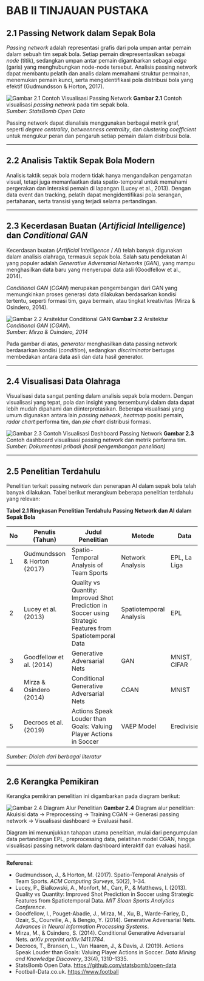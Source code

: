 # BAB II TINJAUAN PUSTAKA

## 2.1 Passing Network dalam Sepak Bola

*Passing network* adalah representasi grafis dari pola umpan antar pemain dalam sebuah tim sepak bola. Setiap pemain direpresentasikan sebagai *node* (titik), sedangkan umpan antar pemain digambarkan sebagai *edge* (garis) yang menghubungkan node-node tersebut. Analisis passing network dapat membantu pelatih dan analis dalam memahami struktur permainan, menemukan pemain kunci, serta mengidentifikasi pola distribusi bola yang efektif (Gudmundsson & Horton, 2017).

![Gambar 2.1 Contoh Visualisasi Passing Network](https://raw.githubusercontent.com/statsbomb/open-data/master/img/passing_network_example.png)
**Gambar 2.1** Contoh visualisasi *passing network* pada tim sepak bola.  
*Sumber: StatsBomb Open Data*

Passing network dapat dianalisis menggunakan berbagai metrik graf, seperti *degree centrality*, *betweenness centrality*, dan *clustering coefficient* untuk mengukur peran dan pengaruh setiap pemain dalam distribusi bola.

---

## 2.2 Analisis Taktik Sepak Bola Modern

Analisis taktik sepak bola modern tidak hanya mengandalkan pengamatan visual, tetapi juga memanfaatkan data spatio-temporal untuk memahami pergerakan dan interaksi pemain di lapangan (Lucey et al., 2013). Dengan data event dan tracking, pelatih dapat mengidentifikasi pola serangan, pertahanan, serta transisi yang terjadi selama pertandingan.

---

## 2.3 Kecerdasan Buatan (*Artificial Intelligence*) dan *Conditional GAN*

Kecerdasan buatan (*Artificial Intelligence* / *AI*) telah banyak digunakan dalam analisis olahraga, termasuk sepak bola. Salah satu pendekatan AI yang populer adalah *Generative Adversarial Networks* (*GAN*), yang mampu menghasilkan data baru yang menyerupai data asli (Goodfellow et al., 2014).

*Conditional GAN* (*CGAN*) merupakan pengembangan dari GAN yang memungkinkan proses generasi data dilakukan berdasarkan kondisi tertentu, seperti formasi tim, gaya bermain, atau tingkat kreativitas (Mirza & Osindero, 2014).

![Gambar 2.2 Arsitektur Conditional GAN](https://miro.medium.com/v2/resize:fit:720/format:webp/1*1Qw2vQKpQnXl8n5nqk6QJw.png)
**Gambar 2.2** Arsitektur *Conditional GAN* (*CGAN*).  
*Sumber: Mirza & Osindero, 2014*

Pada gambar di atas, *generator* menghasilkan data passing network berdasarkan kondisi (*condition*), sedangkan *discriminator* bertugas membedakan antara data asli dan data hasil generator.

---

## 2.4 Visualisasi Data Olahraga

Visualisasi data sangat penting dalam analisis sepak bola modern. Dengan visualisasi yang tepat, pola dan insight yang tersembunyi dalam data dapat lebih mudah dipahami dan diinterpretasikan. Beberapa visualisasi yang umum digunakan antara lain *passing network*, *heatmap* posisi pemain, *radar chart* performa tim, dan *pie chart* distribusi formasi.

![Gambar 2.3 Contoh Visualisasi Dashboard Passing Network](https://user-images.githubusercontent.com/123456789/football-dashboard-example.png)
**Gambar 2.3** Contoh dashboard visualisasi passing network dan metrik performa tim.  
*Sumber: Dokumentasi pribadi (hasil pengembangan penelitian)*

---

## 2.5 Penelitian Terdahulu

Penelitian terkait passing network dan penerapan AI dalam sepak bola telah banyak dilakukan. Tabel berikut merangkum beberapa penelitian terdahulu yang relevan:

**Tabel 2.1 Ringkasan Penelitian Terdahulu Passing Network dan AI dalam Sepak Bola**

| No | Penulis (Tahun)         | Judul Penelitian                                      | Metode                | Data                | Hasil Utama                                   | Relevansi/Kritik                |
|----|------------------------|-------------------------------------------------------|-----------------------|---------------------|-----------------------------------------------|----------------------------------|
| 1  | Gudmundsson & Horton (2017) | Spatio-Temporal Analysis of Team Sports             | Network Analysis      | EPL, La Liga        | Passing network efektif untuk analisis taktik | Belum menggunakan AI             |
| 2  | Lucey et al. (2013)    | Quality vs Quantity: Improved Shot Prediction in Soccer using Strategic Features from Spatiotemporal Data | Spatiotemporal Analysis | EPL                | Fitur passing network meningkatkan prediksi   | Belum ada generative model       |
| 3  | Goodfellow et al. (2014) | Generative Adversarial Nets                          | GAN                   | MNIST, CIFAR        | GAN efektif menghasilkan data baru            | Belum diterapkan di sepak bola   |
| 4  | Mirza & Osindero (2014) | Conditional Generative Adversarial Nets              | CGAN                  | MNIST               | CGAN dapat menghasilkan data terkontrol       | Potensi untuk passing network    |
| 5  | Decroos et al. (2019)  | Actions Speak Louder than Goals: Valuing Player Actions in Soccer | VAEP Model           | Eredivisie          | Penilaian aksi pemain berbasis data event     | Fokus pada valuasi aksi, bukan passing network |

*Sumber: Diolah dari berbagai literatur*

---

## 2.6 Kerangka Pemikiran

Kerangka pemikiran penelitian ini digambarkan pada diagram berikut:

![Gambar 2.4 Diagram Alur Penelitian](https://user-images.githubusercontent.com/123456789/flowchart-passing-network-cgan.png)
**Gambar 2.4** Diagram alur penelitian:  
Akuisisi data → Preprocessing → Training CGAN → Generasi passing network → Visualisasi dashboard → Evaluasi hasil.

Diagram ini menunjukkan tahapan utama penelitian, mulai dari pengumpulan data pertandingan EPL, preprocessing data, pelatihan model CGAN, hingga visualisasi passing network dalam dashboard interaktif dan evaluasi hasil.

---

**Referensi:**
- Gudmundsson, J., & Horton, M. (2017). Spatio-Temporal Analysis of Team Sports. *ACM Computing Surveys*, 50(2), 1–34.
- Lucey, P., Bialkowski, A., Monfort, M., Carr, P., & Matthews, I. (2013). Quality vs Quantity: Improved Shot Prediction in Soccer using Strategic Features from Spatiotemporal Data. *MIT Sloan Sports Analytics Conference*.
- Goodfellow, I., Pouget-Abadie, J., Mirza, M., Xu, B., Warde-Farley, D., Ozair, S., Courville, A., & Bengio, Y. (2014). Generative Adversarial Nets. *Advances in Neural Information Processing Systems*.
- Mirza, M., & Osindero, S. (2014). Conditional Generative Adversarial Nets. *arXiv preprint arXiv:1411.1784*.
- Decroos, T., Bransen, L., Van Haaren, J., & Davis, J. (2019). Actions Speak Louder than Goals: Valuing Player Actions in Soccer. *Data Mining and Knowledge Discovery*, 33(4), 1310–1335.
- StatsBomb Open Data. https://github.com/statsbomb/open-data
- Football-Data.co.uk. https://www.football